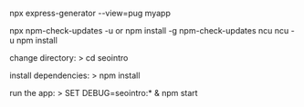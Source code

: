 npx express-generator --view=pug myapp

npx npm-check-updates -u
or
npm install -g npm-check-updates
ncu
ncu -u
npm install






 change directory:
     > cd seointro

   install dependencies:
     > npm install

   run the app:
     > SET DEBUG=seointro:* & npm start